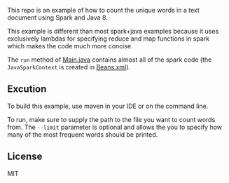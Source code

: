 This repo is an example of how to count the unique words in a text document using Spark and Java 8.

This example is different than most spark+java examples because it uses exclusively lambdas for specifying reduce and map functions in spark which makes the code much more concise.

The `run` method of [Main.java](src/main/java/com/joshterrell/Main.java) contains almost all of the spark code (the `JavaSparkContext` is created in [Beans.xml](src/main/resources/Beans.xml)).

## Excution
To build this example, use maven in your IDE or on the command line.

To run, make sure to supply the path to the file you want to count words from. The `--limit` parameter is optional and allows the you to specify how many of the most frequent words should be printed.

## License
MIT
